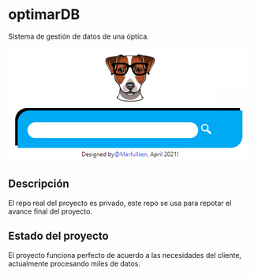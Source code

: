 # optimarDB
Sistema de gestión de datos de una óptica.

[![Screenshot](./perro_buscador.png)]()

## Descripción
El repo real del proyecto es privado, este repo se usa para repotar el avance final del proyecto.

## Estado del proyecto
El proyecto funciona perfecto de acuerdo a las necesidades del cliente, actualmente procesando miles de datos.
